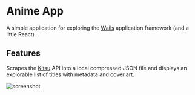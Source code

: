 # Anime App

A simple application for exploring the [Wails](https://wails.io/) application framework (and a little React).

## Features

Scrapes the [Kitsu](https://kitsu.app/) API into a local compressed JSON file and displays an explorable list of titles with metadata and cover art.

![screenshot](https://github.com/user-attachments/assets/5f779fb0-30da-41dd-b4bc-3d61517df09a)

